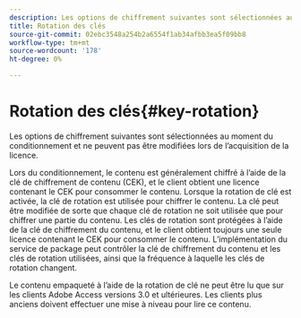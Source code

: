```yaml
---
description: Les options de chiffrement suivantes sont sélectionnées au moment du conditionnement et ne peuvent pas être modifiées lors de l’acquisition de la licence.
title: Rotation des clés
source-git-commit: 02ebc3548a254b2a6554f1ab34afbb3ea5f09bb8
workflow-type: tm+mt
source-wordcount: '178'
ht-degree: 0%

---
```


# Rotation des clés{#key-rotation}

Les options de chiffrement suivantes sont sélectionnées au moment du conditionnement et ne peuvent pas être modifiées lors de l’acquisition de la licence.

Lors du conditionnement, le contenu est généralement chiffré à l’aide de la clé de chiffrement de contenu (CEK), et le client obtient une licence contenant le CEK pour consommer le contenu. Lorsque la rotation de clé est activée, la clé de rotation est utilisée pour chiffrer le contenu. La clé peut être modifiée de sorte que chaque clé de rotation ne soit utilisée que pour chiffrer une partie du contenu. Les clés de rotation sont protégées à l’aide de la clé de chiffrement du contenu, et le client obtient toujours une seule licence contenant le CEK pour consommer le contenu. L’implémentation du service de package peut contrôler la clé de chiffrement du contenu et les clés de rotation utilisées, ainsi que la fréquence à laquelle les clés de rotation changent.

Le contenu empaqueté à l’aide de la rotation de clé ne peut être lu que sur les clients Adobe Access versions 3.0 et ultérieures. Les clients plus anciens doivent effectuer une mise à niveau pour lire ce contenu.
